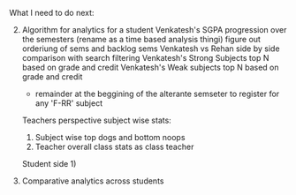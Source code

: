 What I need to do next:

2. Algorithm for analytics for a student
    Venkatesh's SGPA progression over the semesters (rename as a time based analysis thingi)
        figure out orderiung of sems and backlog sems
    Venkatesh vs Rehan side by side comparison with search filtering
    Venkatesh's Strong Subjects top N based on grade and credit
    Venkatesh's Weak subjects top N based on grade and credit
    * remainder at the beggining of the alterante semseter to register for any 'F-RR' subject
        


    Teachers perspective subject wise stats:
    1) Subject wise top dogs and bottom noops
    2) Teacher overall class stats as class teacher


    Student side
    1) 
    
3. Comparative analytics across students
